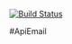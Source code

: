 [![Build Status](https://travis-ci.org/fgallo94/ApiEmail.svg?branch=master)](https://travis-ci.org/fgallo94/ApiEmail)

#ApiEmail
